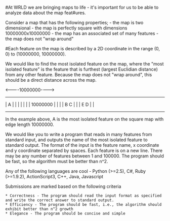 #At WRLD we are bringing maps to life - it's important for us to be able to analyze data about the map feat#ures.

Consider a map that has the following properties;
	- the map is two dimensional
	- the map is perfectly square with dimensions 10000000x10000000
	- the map has an associated set of many features
	- the map does not "wrap around"

#Each feature on the map is described by a 2D coordinate in the range (0, 0) to (10000000, 10000000).

We would like to find the most isolated feature on the map, where the "most isolated feature" is the feature that is
furthest (largest Euclidian distance) from any other feature. Because the map does not "wrap around", this should be a
direct distance across the map.

<----10000000---->
 ---------------      -
| A             |     |
|               |     |
|               |  10000000
|               |     |
|          B  C |     |
|        E   D  |     |
 ---------------      -

In the example above, A is the most isolated feature on the square map with edge length 10000000.

We would like you to write a program that reads in many features from standard input, and outputs the name of the most isolated
feature to standard output. The format of the input is the feature name, x coordinate and y coordinate separated by spaces.
Each feature is on a new line. There may be any number of features between 1 and 100000. The program should
be fast, so the algorithm must be better than n^2.

Any of the following languages are cool - Python (>=2.5), C#, Ruby (>=1.9.2), ActionScript3, C++, Java, Javascript

Submissions are marked based on the following criteria

	* Correctness - The program should read the input format as specified and write the correct answer to standard output.
	* Efficiency - The program should be fast, i.e., the algorithm should exhibit better than n^2 growth
	* Elegance - The program should be concise and simple


